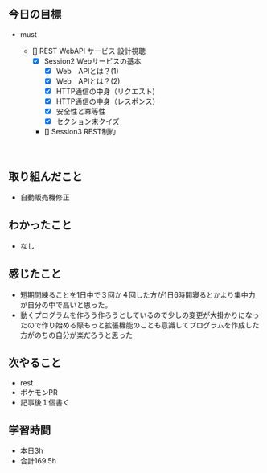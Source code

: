 
## 今日の目標
- must
  - [] REST WebAPI サービス 設計視聴
    - [x] Session2 Webサービスの基本
      - [x] Web　APIとは？(1)
      - [x] Web　APIとは？(2)
      - [x] HTTP通信の中身（リクエスト)
      - [x] HTTP通信の中身（レスポンス）
      - [x] 安全性と冪等性
      - [x] セクション末クイズ
    - [] Session3  REST制約

  

  　　
## 取り組んだこと
- 自動販売機修正
## わかったこと
- なし

## 感じたこと
- 短期間練ることを1日中で３回か４回した方が1日6時間寝るとかより集中力が自分の中で高いと思った。
- 動くプログラムを作ろう作ろうとしているので少しの変更が大掛かりになったので作り始める際もっと拡張機能のことも意識してプログラムを作成した方がのちの自分が楽だろうと思った


## 次やること
- rest
- ポケモンPR
- 記事後１個書く




## 学習時間
- 本日3h
- 合計169.5h
